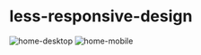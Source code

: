 # less-responsive-design
![home-desktop](https://user-images.githubusercontent.com/107125191/185818529-f17f681c-8170-4e88-9fbe-6c1e5b43da4b.png)
![home-mobile](https://user-images.githubusercontent.com/107125191/185818531-41897649-d7cb-44a4-8bed-eebc3913dc79.png)
